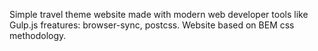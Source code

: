 Simple travel theme website made with modern web developer tools like Gulp.js freatures: browser-sync, postcss.
Website based on BEM css methodology.
